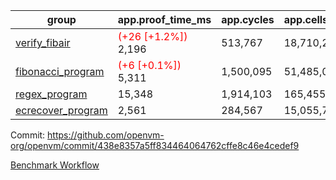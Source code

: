 | group | app.proof_time_ms | app.cycles | app.cells_used | leaf.proof_time_ms | leaf.cycles | leaf.cells_used |
| -- | -- | -- | -- | -- | -- | -- |
| [verify_fibair](https://github.com/openvm-org/openvm/blob/benchmark-results/benchmarks-pr/1319/verify_fibair-438e8357a5ff834464064762cffe8c46e4cedef9.md) |<span style='color: red'>(+26 [+1.2%])</span> 2,196 |  513,767 |  18,710,224 |- | - | - |
| [fibonacci_program](https://github.com/openvm-org/openvm/blob/benchmark-results/benchmarks-pr/1319/fibonacci-438e8357a5ff834464064762cffe8c46e4cedef9.md) |<span style='color: red'>(+6 [+0.1%])</span> 5,311 |  1,500,095 |  51,485,080 |- | - | - |
| [regex_program](https://github.com/openvm-org/openvm/blob/benchmark-results/benchmarks-pr/1319/regex-438e8357a5ff834464064762cffe8c46e4cedef9.md) | 15,348 |  1,914,103 |  165,455,373 |- | - | - |
| [ecrecover_program](https://github.com/openvm-org/openvm/blob/benchmark-results/benchmarks-pr/1319/ecrecover-438e8357a5ff834464064762cffe8c46e4cedef9.md) | 2,561 |  284,567 |  15,055,723 |- | - | - |


Commit: https://github.com/openvm-org/openvm/commit/438e8357a5ff834464064762cffe8c46e4cedef9

[Benchmark Workflow](https://github.com/openvm-org/openvm/actions/runs/13018255411)
